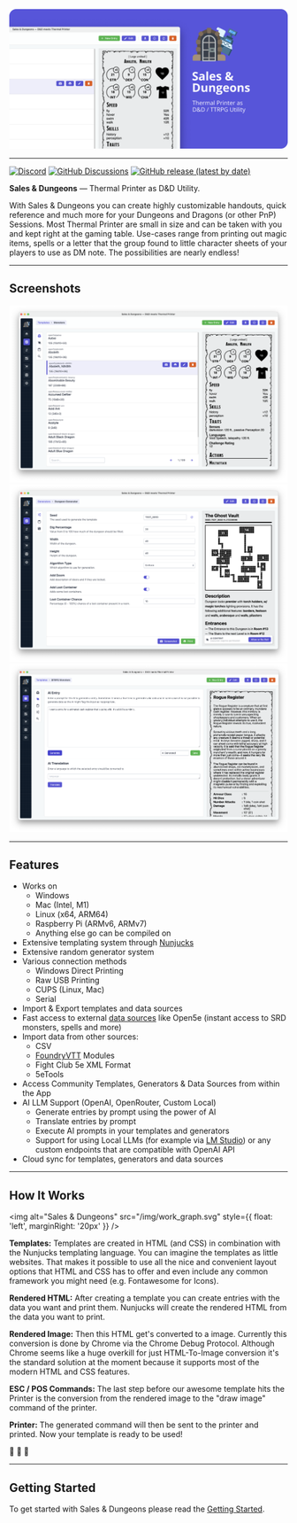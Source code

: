 <img src="/img/readme_header.png" />

---

[![Discord](https://img.shields.io/discord/678654745803751579?label=discord)](https://discord.gg/5MUZEjc) [![GitHub Discussions](https://img.shields.io/github/discussions/BigJk/snd)](https://github.com/BigJk/snd/discussions) [![GitHub release (latest by date)](https://img.shields.io/github/v/release/BigJk/snd)](https://github.com/BigJk/snd/releases)

**Sales & Dungeons** — Thermal Printer as D&amp;D Utility.

With Sales & Dungeons you can create highly customizable handouts, quick reference and much more for your Dungeons and Dragons (or other PnP) Sessions.
Most Thermal Printer are small in size and can be taken with you and kept right at the gaming table. Use-cases range from printing out magic items, spells
or a letter that the group found to little character sheets of your players to use as DM note. The possibilities are nearly endless!

---

## Screenshots

<center>
    <img src="/img/screenshot.png" style={{maxWidth: "700px", width: "100%"}} />
    <img src="/img/screenshot_gen.png" style={{maxWidth: "700px", width: "100%"}} />
    <img src="/img/screenshot_ai.png" style={{maxWidth: "700px", width: "100%"}} />
</center>

---

## Features

- Works on
  - Windows
  - Mac (Intel, M1)
  - Linux (x64, ARM64)
  - Raspberry Pi (ARMv6, ARMv7)
  - Anything else go can be compiled on
- Extensive templating system through [Nunjucks](https://mozilla.github.io/nunjucks/)
- Extensive random generator system
- Various connection methods
  - Windows Direct Printing
  - Raw USB Printing
  - CUPS (Linux, Mac)
  - Serial
- Import & Export templates and data sources
- Fast access to external [data sources](https://sales-and-dungeons.app/docs/data-source/) like Open5e (instant access to SRD monsters, spells and more)
- Import data from other sources:
  - CSV
  - [FoundryVTT](https://foundryvtt.com/) Modules
  - Fight Club 5e XML Format
  - 5eTools
- Access Community Templates, Generators & Data Sources from within the App
- AI LLM Support (OpenAI, OpenRouter, Custom Local)
  - Generate entries by prompt using the power of AI
  - Translate entries by prompt
  - Execute AI prompts in your templates and generators
  - Support for using Local LLMs (for example via [LM Studio](https://lmstudio.ai/)) or any custom endpoints that are compatible with OpenAI API
- Cloud sync for templates, generators and data sources

---

## How It Works

<img alt="Sales &amp; Dungeons" src="/img/work_graph.svg" style={{ float: 'left', marginRight: '20px' }} />

**Templates:** Templates are created in HTML (and CSS) in combination with the Nunjucks templating language. You can imagine
the templates as little websites. That makes it possible to use all the nice and convenient layout options that HTML and CSS
has to offer and even include any common framework you might need (e.g. Fontawesome for Icons).

**Rendered HTML:** After creating a template you can create entries with the data you want and print them.
Nunjucks will create the rendered HTML from the data you want to print.

**Rendered Image:** Then this HTML get's converted to a image. Currently this conversion is done by Chrome via the
Chrome Debug Protocol. Although Chrome seems like a huge overkill for just HTML-To-Image conversion it's the standard solution at the
moment because it supports most of the modern HTML and CSS features.

**ESC / POS Commands:** The last step before our awesome template hits the Printer is the conversion from the rendered image
to the "draw image" command of the printer.

**Printer:** The generated command will then be sent to the printer and printed. Now your template is ready to be used!

:tada: :tada: :tada:

---

## Getting Started

To get started with Sales & Dungeons please read the [Getting Started](/docs/intro).